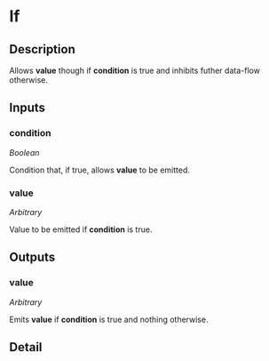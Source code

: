 # If

## Description
Allows **value** though if **condition** is true and inhibits futher data-flow otherwise.

## Inputs
### condition

*Boolean*

Condition that, if true, allows **value** to be emitted.

### value

*Arbitrary*

Value to be emitted if **condition** is true.

## Outputs
### value

*Arbitrary*

Emits **value** if **condition** is true and nothing otherwise.

## Detail

